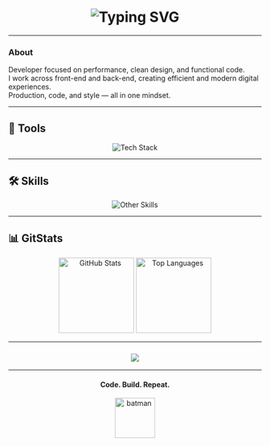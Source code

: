 <h1 align="center"> <img src="https://readme-typing-svg.demolab.com?font=JetBrains+Mono&weight=900&size=35&duration=2800&pause=1000&color=9B5DE5&center=true&vCenter=true&width=700&lines=Welcome;Fullstack+Developer;Hello+World" alt="Typing SVG" /> </h1>

---

### About
Developer focused on performance, clean design, and functional code.  
I work across front-end and back-end, creating efficient and modern digital experiences.  
Production, code, and style — all in one mindset.


---

## 🧰 Tools

<p align="center">
  <img src="https://skillicons.dev/icons?i=html,css,js,py,java,vscode" alt="Tech Stack" />
</p>

---

## 🛠 Skills

<p align="center">
  <img src="https://skillicons.dev/icons?i=git,github,linux,figma" alt="Other Skills" />
</p>

---

## 📊 GitStats
  <p align="center">
  <img height="150" src="https://github-readme-stats.vercel.app/api?username=H4rris0nDev&theme=dracula&show_icons=true&include_all_commits=true" alt="GitHub Stats" />
  <img height="150" src="https://github-readme-stats.vercel.app/api/top-langs/?username=H4rris0nDev&theme=dracula&layout=compact" alt="Top Languages" />
</p>

---

<h3 align="center">
  <a href="https://github.com/H4rris0nDev">
    <img src="https://img.shields.io/badge/View%20Projects-9B5DE5?style=for-the-badge&logo=github&logoColor=white" />
  </a>
</h3>

---

<h4 align="center">
  Code. Build. Repeat.
</h4>

<p align="center">
  <img src="https://i.redd.it/abc123xyz.png" alt="batman" width="80px" />
</p>

